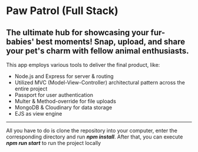 # Paw Patrol (Full Stack)

## The ultimate hub for showcasing your fur-babies' best moments! Snap, upload, and share your pet's charm with fellow animal enthusiasts.

This app employs various tools to deliver the final product, like:

-  Node.js and Express for server & routing
-  Utilized MVC (Model-View-Controller) architectural pattern across the entire project
-  Passport for user authentication
-  Multer & Method-override for file uploads
-  MongoDB & Cloudinary for data storage
-  EJS as view engine

---

All you have to do is clone the repository into your computer, enter the corresponding directory and run **_npm install_**. After that, you can execute **_npm run start_** to run the project locally
